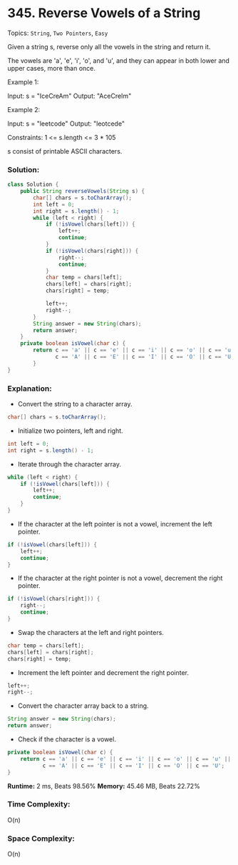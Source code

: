 # 345. Reverse Vowels of a String
Topics: `String`, `Two Pointers`, `Easy`

Given a string s, reverse only all the vowels in the string and return it.

The vowels are 'a', 'e', 'i', 'o', and 'u', and they can appear in both lower and upper cases, more than once.

Example 1:

Input: s = "IceCreAm"
Output: "AceCreIm"

Example 2:

Input: s = "leetcode"
Output: "leotcede"

Constraints:
1 <= s.length <= 3 * 105

s consist of printable ASCII characters.

### Solution:
```java
class Solution {
    public String reverseVowels(String s) {
        char[] chars = s.toCharArray();
        int left = 0;
        int right = s.length() - 1;
        while (left < right) {
            if (!isVowel(chars[left])) {
                left++;
                continue;
            }
            if (!isVowel(chars[right])) {
                right--;
                continue;
            }
            char temp = chars[left];
            chars[left] = chars[right];
            chars[right] = temp;

            left++;
            right--;
        }
        String answer = new String(chars);
        return answer;
    }
    private boolean isVowel(char c) {
        return c == 'a' || c == 'e' || c == 'i' || c == 'o' || c == 'u' || 
               c == 'A' || c == 'E' || c == 'I' || c == 'O' || c == 'U';
        }
}
```

### Explanation:

- Convert the string to a character array.
```java
char[] chars = s.toCharArray();
```

- Initialize two pointers, left and right.
```java
int left = 0;
int right = s.length() - 1;
```

- Iterate through the character array.
```java
while (left < right) {
    if (!isVowel(chars[left])) {
        left++;
        continue;
    }
}
```

- If the character at the left pointer is not a vowel, increment the left pointer.
```java
if (!isVowel(chars[left])) {
    left++;
    continue;
}
```

- If the character at the right pointer is not a vowel, decrement the right pointer.
```java
if (!isVowel(chars[right])) {
    right--;
    continue;
}
```

- Swap the characters at the left and right pointers.
```java
char temp = chars[left];
chars[left] = chars[right];
chars[right] = temp;
```

- Increment the left pointer and decrement the right pointer.
```java
left++;
right--;
```

- Convert the character array back to a string.
```java
String answer = new String(chars);
return answer;
```

- Check if the character is a vowel.
```java
private boolean isVowel(char c) {
    return c == 'a' || c == 'e' || c == 'i' || c == 'o' || c == 'u' || 
           c == 'A' || c == 'E' || c == 'I' || c == 'O' || c == 'U';
}
```

**Runtime:** 2 ms, Beats 98.56%
**Memory:** 45.46 MB, Beats 22.72%

### Time Complexity:
O(n)

### Space Complexity:
O(n)
